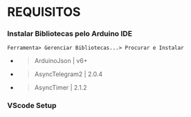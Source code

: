 # REQUISITOS

### Instalar Bibliotecas pelo Arduino IDE
`Ferramenta> Gerenciar Bibliotecas...> Procurar e Instalar`

- > ArduinoJson | v6+
- > AsyncTelegram2 | 2.0.4
- > AsyncTimer | 2.1.2

### VScode Setup
